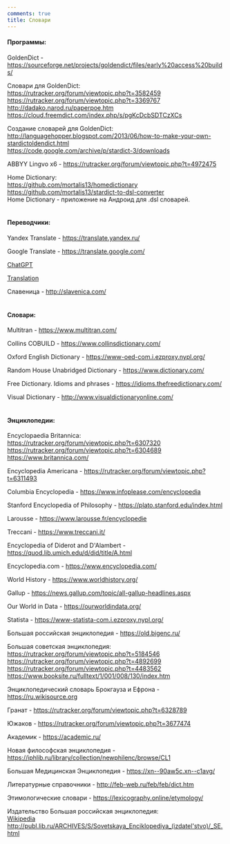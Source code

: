 ```yaml
---
comments: true
title: Словари
---
```


#### Программы:

GoldenDict - <https://sourceforge.net/projects/goldendict/files/early%20access%20builds/>

Словари для GoldenDict:<br>
<https://rutracker.org/forum/viewtopic.php?t=3582459><br>
<https://rutracker.org/forum/viewtopic.php?t=3369767><br>
<http://dadako.narod.ru/paperpoe.htm><br>
<https://cloud.freemdict.com/index.php/s/pgKcDcbSDTCzXCs>

Создание словарей для GoldenDict:<br>
<http://languagehopper.blogspot.com/2013/06/how-to-make-your-own-stardictoldendict.html><br>
<https://code.google.com/archive/p/stardict-3/downloads>

ABBYY Lingvo x6 - <https://rutracker.org/forum/viewtopic.php?t=4972475>

Home Dictionary:<br>
<https://github.com/mortalis13/homedictionary><br>
<https://github.com/mortalis13/stardict-to-dsl-converter><br>
Home Dictionary - приложение на Андроид для .dsl словарей.
<br><br>

#### Переводчики:

Yandex Translate - <https://translate.yandex.ru/>

Google Translate - <https://translate.google.com/>

[ChatGPT](/ru/chatgpt)

[Translation](/en/translation)

Славеница - <http://slavenica.com/>
<br><br>

#### Словари:

Multitran - <https://www.multitran.com/>

Collins COBUILD - <https://www.collinsdictionary.com/>

Oxford English Dictionary - <https://www-oed-com.i.ezproxy.nypl.org/>

Random House Unabridged Dictionary - <https://www.dictionary.com/>

Free Dictionary. Idioms and phrases - <https://idioms.thefreedictionary.com/>

Visual Dictionary - <http://www.visualdictionaryonline.com/>
<br><br>

#### Энциклопедии:

Encyclopaedia Britannica:<br>
<https://rutracker.org/forum/viewtopic.php?t=6307320><br>
<https://rutracker.org/forum/viewtopic.php?t=6304689><br>
<https://www.britannica.com/>

Encyclopedia Americana - <https://rutracker.org/forum/viewtopic.php?t=6311493>

Columbia Encyclopedia - <https://www.infoplease.com/encyclopedia>

Stanford Encyclopedia of Philosophy - <https://plato.stanford.edu/index.html>

Larousse - <https://www.larousse.fr/encyclopedie>

Treccani - <https://www.treccani.it/>

Encyclopedia of Diderot and D'Alambert - <https://quod.lib.umich.edu/d/did/title/A.html>

Encyclopedia.com - <https://www.encyclopedia.com/>

World History - <https://www.worldhistory.org/>

Gallup - <https://news.gallup.com/topic/all-gallup-headlines.aspx>

Our World in Data - <https://ourworldindata.org/>

Statista - <https://www-statista-com.i.ezproxy.nypl.org/>

Большая российская энциклопедия - <https://old.bigenc.ru/>

Большая советская энциклопедия:<br>
<https://rutracker.org/forum/viewtopic.php?t=5184546><br>
<https://rutracker.org/forum/viewtopic.php?t=4892699><br>
<https://rutracker.org/forum/viewtopic.php?t=4483562><br>
<https://www.booksite.ru/fulltext/1/001/008/130/index.htm>

Энциклопедический словарь Брокгауза и Ефрона - <https://ru.wikisource.org>

Гранат - <https://rutracker.org/forum/viewtopic.php?t=6328789>

Южаков - <https://rutracker.org/forum/viewtopic.php?t=3677474>

Академик - <https://academic.ru/>

Новая философская энциклопедия - <https://iphlib.ru/library/collection/newphilenc/browse/CL1>

Большая Медицинская Энциклопедия - <https://xn--90aw5c.xn--c1avg/>

Литературные справочники - <http://feb-web.ru/feb/feb/dict.htm>

Этимологические словари - <https://lexicography.online/etymology/>

Издательство Большая российская энциклопедия:<br>
[Wikipedia](https://ru.wikipedia.org/wiki/%D0%91%D0%BE%D0%BB%D1%8C%D1%88%D0%B0%D1%8F_%D1%80%D0%BE%D1%81%D1%81%D0%B8%D0%B9%D1%81%D0%BA%D0%B0%D1%8F_%D1%8D%D0%BD%D1%86%D0%B8%D0%BA%D0%BB%D0%BE%D0%BF%D0%B5%D0%B4%D0%B8%D1%8F_(%D0%B8%D0%B7%D0%B4%D0%B0%D1%82%D0%B5%D0%BB%D1%8C%D1%81%D1%82%D0%B2%D0%BE))<br>
<http://publ.lib.ru/ARCHIVES/S/Sovetskaya_Enciklopediya_(izdatel'stvo)/_SE.html>